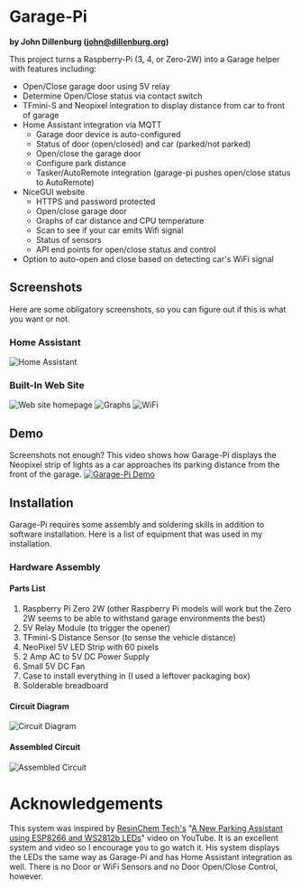 # Garage-Pi
**by John Dillenburg (john@dillenburg.org)**

This project turns a Raspberry-Pi (3, 4, or Zero-2W) into a Garage helper with features including:
* Open/Close garage door using 5V relay
* Determine Open/Close status via contact switch
* TFmini-S and Neopixel integration to display distance from car to front of garage
* Home Assistant integration via MQTT 
  * Garage door device is auto-configured
  * Status of door (open/closed) and car (parked/not parked)
  * Open/close the garage door
  * Configure park distance
  * Tasker/AutoRemote integration (garage-pi pushes open/close status to AutoRemote)
* NiceGUI website
  * HTTPS and password protected
  * Open/close garage door
  * Graphs of car distance and CPU temperature
  * Scan to see if your car emits Wifi signal
  * Status of sensors
  * API end points for open/close status and control
* Option to auto-open and close based on detecting car's WiFi signal
## Screenshots
Here are some obligatory screenshots, so you can figure out if this is what you want or not.
### Home Assistant
![Home Assistant](readme_assets/Screenshot_HA.png)
### Built-In Web Site
![Web site homepage](readme_assets/Screenshot_Home.png)
![Graphs](readme_assets/Screenshot_Graphs.png)
![WiFi](readme_assets/Screenshot_Wifi.png)
## Demo
Screenshots not enough? This video shows how Garage-Pi displays the Neopixel strip of lights as a car approaches its parking distance from the front of the garage.
[![Garage-Pi Demo](readme_assets/demo.png)](readme_assets/demo.mp4 "Video")
## Installation
Garage-Pi requires some assembly and soldering skills in addition to software installation.  Here is a list of equipment that was used in my installation.
### Hardware Assembly
#### Parts List
1. Raspberry Pi Zero 2W (other Raspberry Pi models will work but the Zero 2W seems to be able to withstand garage environments the best)
1. 5V Relay Module (to trigger the opener)
1. TFmini-S Distance Sensor (to sense the vehicle distance)
1. NeoPixel 5V LED Strip with 60 pixels
1. 2 Amp AC to 5V DC Power Supply
1. Small 5V DC Fan
1. Case to install everything in (I used a leftover packaging box)
1. Solderable breadboard
#### Circuit Diagram
![Circuit Diagram](readme_assets/circuit/Sketch_bb.png)
#### Assembled Circuit
![Assembled Circuit](readme_assets/Garage-Pi%20Assembled.jpg)
# Acknowledgements
This system was inspired by [ResinChem Tech's](https://www.youtube.com/@ResinChemTech) "[A New Parking Assistant using ESP8266 and WS2812b LEDs](https://www.youtube.com/watch?v=HqqlY4_3kQ8)" video on YouTube.  It is an excellent system and video so I encourage you to go watch it.  His system displays the LEDs the same
way as Garage-Pi and has Home Assistant integration as well.  There is no Door or WiFi Sensors and no Door Open/Close Control, however.
